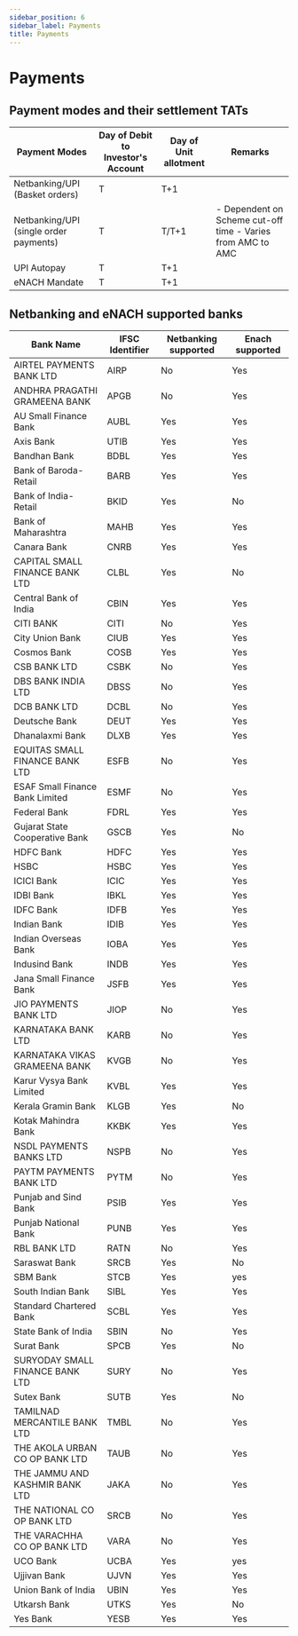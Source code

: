 ```yaml
---
sidebar_position: 6
sidebar_label: Payments
title: Payments
---
```


# Payments

## Payment modes and their settlement TATs

| Payment Modes | Day of Debit to   Investor's Account | Day of Unit   allotment | Remarks |
| --- | --- | --- | --- |
| Netbanking/UPI   (Basket orders) | T | T+1 |  |
| Netbanking/UPI   (single order payments) | T | T/T+1 | \- Dependent on Scheme   cut-off time   \- Varies from AMC to AMC |
| UPI Autopay | T | T+1 |  |
| eNACH Mandate | T | T+1 |  |


## Netbanking and eNACH supported banks

| Bank Name | IFSC Identifier | Netbanking supported | Enach supported |
| --- | --- | --- | --- |
| AIRTEL PAYMENTS BANK LTD | AIRP | No | Yes |
| ANDHRA PRAGATHI GRAMEENA BANK | APGB | No | Yes |
| AU Small Finance Bank | AUBL | Yes | Yes |
| Axis Bank | UTIB | Yes | Yes |
| Bandhan Bank | BDBL | Yes | Yes |
| Bank of Baroda- Retail | BARB | Yes | Yes |
| Bank of India- Retail | BKID | Yes | No |
| Bank of Maharashtra | MAHB | Yes | Yes |
| Canara Bank | CNRB | Yes | Yes |
| CAPITAL SMALL FINANCE BANK LTD | CLBL | Yes | No |
| Central Bank of India | CBIN | Yes | Yes |
| CITI BANK | CITI | No | Yes |
| City Union Bank | CIUB | Yes | Yes |
| Cosmos Bank | COSB | Yes | Yes |
| CSB BANK LTD | CSBK | No | Yes |
| DBS BANK INDIA LTD | DBSS | No | Yes |
| DCB BANK LTD | DCBL | No | Yes |
| Deutsche Bank | DEUT | Yes | Yes |
| Dhanalaxmi Bank | DLXB | Yes | Yes |
| EQUITAS SMALL FINANCE BANK LTD | ESFB | No | Yes |
| ESAF Small Finance Bank Limited | ESMF | No | Yes |
| Federal Bank | FDRL | Yes | Yes |
| Gujarat State Cooperative Bank | GSCB | Yes | No |
| HDFC Bank | HDFC | Yes | Yes |
| HSBC | HSBC | Yes | Yes |
| ICICI Bank | ICIC | Yes | Yes |
| IDBI Bank | IBKL | Yes | Yes |
| IDFC Bank | IDFB | Yes | Yes |
| Indian Bank | IDIB | Yes | Yes |
| Indian Overseas Bank | IOBA | Yes | Yes |
| Indusind Bank | INDB | Yes | Yes |
| Jana Small Finance Bank | JSFB | Yes | Yes |
| JIO PAYMENTS BANK LTD | JIOP | No | Yes |
| KARNATAKA BANK LTD | KARB | No | Yes |
| KARNATAKA VIKAS GRAMEENA BANK | KVGB | No | Yes |
| Karur Vysya Bank Limited | KVBL | Yes | Yes |
| Kerala Gramin Bank | KLGB | Yes | No |
| Kotak Mahindra Bank | KKBK | Yes | Yes |
| NSDL PAYMENTS BANKS LTD | NSPB | No | Yes |
| PAYTM PAYMENTS BANK LTD | PYTM | No | Yes |
| Punjab and Sind Bank | PSIB | Yes | Yes |
| Punjab National Bank | PUNB | Yes | Yes |
| RBL BANK LTD | RATN | No | Yes |
| Saraswat Bank | SRCB | Yes | No |
| SBM Bank | STCB | Yes | yes |
| South Indian Bank | SIBL | Yes | Yes |
| Standard Chartered Bank | SCBL | Yes | Yes |
| State Bank of India | SBIN | No | Yes |
| Surat Bank | SPCB | Yes | No |
| SURYODAY SMALL FINANCE BANK LTD | SURY | No | Yes |
| Sutex Bank | SUTB | Yes | No |
| TAMILNAD MERCANTILE BANK LTD | TMBL | No | Yes |
| THE AKOLA URBAN CO OP BANK LTD | TAUB | No | Yes |
| THE JAMMU AND KASHMIR BANK LTD | JAKA | No | Yes |
| THE NATIONAL CO OP BANK LTD | SRCB | No | Yes |
| THE VARACHHA CO OP BANK LTD | VARA | No | Yes |
| UCO Bank | UCBA | Yes | yes |
| Ujjivan Bank | UJVN | Yes | Yes |
| Union Bank of India | UBIN | Yes | Yes |
| Utkarsh Bank | UTKS | Yes | No |
| Yes Bank | YESB | Yes | Yes |
